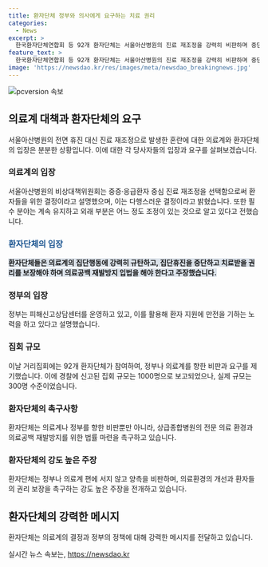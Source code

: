 ```yaml
---
title: 환자단체 정부와 의사에게 요구하는 치료 권리
categories:
  - News
excerpt: >
  한국환자단체연합회 등 92개 환자단체는 서울아산병원의 진료 재조정을 강력히 비판하며 중단을 촉구했다. 환자와 가족들은 무책임한 정부와 전공의, 의대 교수들의 힘겨운 투쟁에 분노하고 불안해하며, 치료를 받을 권리를 보장하고 의료공백 재발방지를 위한 법률을 요구했다. 암환자 등 몸이 불편한 환자들이 직접 거리로 나서서 참석한 것으로 전해졌다. 
feature_text: >
  한국환자단체연합회 등 92개 환자단체는 서울아산병원의 진료 재조정을 강력히 비판하며 중단을 촉구했다. 환자와 가족들은 무책임한 정부와 전공의, 의대 교수들의 힘겨운 투쟁에 분노하고 불안해하며, 치료를 받을 권리를 보장하고 의료공백 재발방지를 위한 법률을 요구했다. 암환자 등 몸이 불편한 환자들이 직접 거리로 나서서 참석한 것으로 전해졌다. 
image: 'https://newsdao.kr/res/images/meta/newsdao_breakingnews.jpg'
---
```


<p><img src="https://newsdao.kr/res/images/meta/newsdao_breakingnews.jpg" alt="pcversion 속보" /></p>

<h2 data-ke-size="size26">의료계 대책과 환자단체의 요구</h2>

<p data-ke-size="size16">서울아산병원의 전면 휴진 대신 진료 재조정으로 발생한 혼란에 대한 의료계와 환자단체의 입장은 분분한 상황입니다. 이에 대한 각 당사자들의 입장과 요구를 살펴보겠습니다.</p>

<h3>의료계의 입장</h3>

<p data-ke-size="size16">서울아산병원의 비상대책위원회는 중증·응급환자 중심 진료 재조정을 선택함으로써 환자들을 위한 결정이라고 설명했으며, 이는 다행스러운 결정이라고 밝혔습니다. 또한 필수 분야는 계속 유지하고 외래 부분은 어느 정도 조정이 있는 것으로 알고 있다고 전했습니다.</p>

<h3><b><span style="color: #1a5490;">환자단체의 입장</span></b></h3>

<p data-ke-size="size16"><b><span style="background-color: #21538527;">환자단체들은 의료계의 집단행동에 강력히 규탄하고, 집단휴진을 중단하고 치료받을 권리를 보장해야 하며 의료공백 재발방지 입법을 해야 한다고 주장했습니다.</span></b></p>

<h3>정부의 입장</h3>

<p data-ke-size="size16">정부는 피해신고상담센터를 운영하고 있고, 이를 활용해 환자 지원에 만전을 기하는 노력을 하고 있다고 설명했습니다.</p>

<h3>집회 규모</h3>

<p data-ke-size="size16">이날 거리집회에는 92개 환자단체가 참여하여, 정부나 의료계를 향한 비판과 요구를 제기했습니다. 이에 경찰에 신고된 집회 규모는 1000명으로 보고되었으나, 실제 규모는 300명 수준이었습니다.</p>

<h3>환자단체의 촉구사항</h3>

<p data-ke-size="size16">환자단체는 의료계나 정부를 향한 비판뿐만 아니라, 상급종합병원의 전문 의료 환경과 의료공백 재발방지를 위한 법률 마련을 촉구하고 있습니다.</p>

<h3>환자단체의 강도 높은 주장</h3>

<p data-ke-size="size16">환자단체는 정부나 의료계 편에 서지 않고 양측을 비판하며, 의료환경의 개선과 환자들의 권리 보장을 촉구하는 강도 높은 주장을 전개하고 있습니다.</p>

<h2 data-ke-size="size26">환자단체의 강력한 메시지</h2>

<p data-ke-size="size16">환자단체는 의료계의 결정과 정부의 정책에 대해 강력한 메시지를 전달하고 있습니다.</p>
실시간 뉴스 속보는, <a href="https://newsdao.kr" rel="dofollow">https://newsdao.kr</a>


